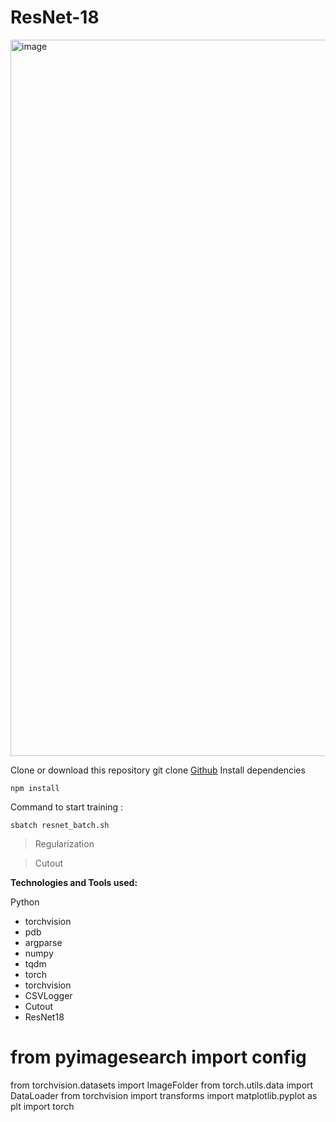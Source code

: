 # ResNet-18


<img width="1146" alt="image" src="https://user-images.githubusercontent.com/16959405/159809545-aa2712cc-b818-41dd-bff4-fbe04fd46b41.png">



Clone or download this repository
git clone [Github](https://github.com/rheyavlan/random)
Install dependencies
```
npm install
```

Command to start training : 
```
sbatch resnet_batch.sh
```

> Regularization

> Cutout









**Technologies and Tools used:**

Python
- torchvision
- pdb
- argparse
- numpy 
- tqdm
- torch
- torchvision 
- CSVLogger
- Cutout
- ResNet18

# from pyimagesearch import config
from torchvision.datasets import ImageFolder
from torch.utils.data import DataLoader
from torchvision import transforms
import matplotlib.pyplot as plt
import torch
